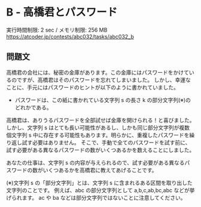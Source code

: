 # B - 高橋君とパスワード 
実行時間制限: 2 sec / メモリ制限: 256 MB
https://atcoder.jp/contests/abc032/tasks/abc032_b

## 問題文
高橋君の会社には、秘密の金庫があります。この金庫にはパスワードをかけているのですが、高橋君はそのパスワードを忘れてしまいました。 しかし、幸運なことに、手元にはパスワードのヒントが以下のように書かれていました。

- パスワードは、この紙に書かれている文字列 
s の長さ 
k の部分文字列(※)のどれかである。

高橋君は、ありうるパスワードを全部試せば金庫を開けられる！と喜びました。 しかし、文字列 
s はとても長い可能性があるし、しかも同じ部分文字列が複数個文字列 
s 中に存在する可能性もあります。明らかに、重複したパスワードを繰り返し試す必要はありません。 そこで、手動で全てのパスワードを試す前に、試す必要がある異なるパスワードの数がいくつあるかを数えることにしました。

あなたの仕事は、文字列 
s の内容が与えられるので、試す必要がある異なるパスワードの数がいくつあるかを高橋君に教えてあげることです。

(※)文字列 
s の「部分文字列」とは、文字列 
s に含まれるある区間を取り出した文字列のことです。 例えば、abc の部分文字列として a,b,c,ab,bc,abc などが挙げられます。 ac や ba などは部分文字列ではないことに注意してください。